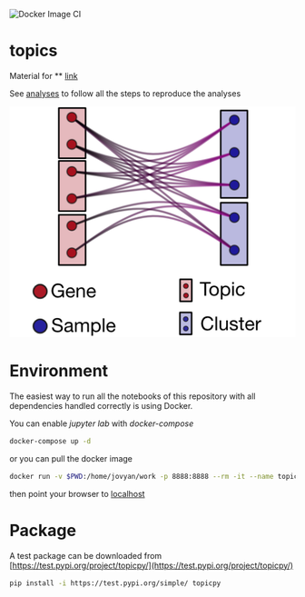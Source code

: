 ![Docker Image CI](https://github.com/fvalle1/topics/workflows/Docker%20Image%20CI/badge.svg?branch=master)

# topics
Material for ** [link](arxiv.org/)

See [analyses](analyses.md) to follow all the steps to reproduce the analyses

![](bipartite_network.png)

# Environment
The easiest way to run all the notebooks of this repository with all dependencies handled correctly is using Docker.

You can enable *jupyter lab* with *docker-compose*
```bash
docker-compose up -d
```

or you can pull the docker image
```bash
docker run -v $PWD:/home/jovyan/work -p 8888:8888 --rm -it --name topic_models docker.pkg.github.com/fvalle1/topics/topicmodel:latest
```

then point your browser to [localhost](localhost:8888)

# Package
A test package can be downloaded from [https://test.pypi.org/project/topicpy/](https://test.pypi.org/project/topicpy/)
```bash
pip install -i https://test.pypi.org/simple/ topicpy
```
